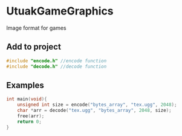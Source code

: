 # UtuakGameGraphics
Image format for games
## Add to project
```c
#include "encode.h" //encode function
#include "decode.h" //decode function
```
## Examples
```c
int main(void){
    unsigned int size = encode("bytes_array", "tex.ugg", 2048);
    char *arr = decode("tex.ugg", "bytes_array", 2048, size);
    free(arr);
    return 0;
}
```
